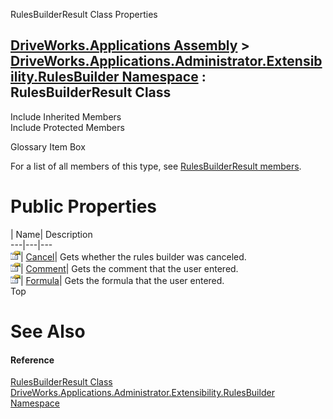 RulesBuilderResult Class Properties   
  
[DriveWorks.Applications Assembly](topic13.md) > [DriveWorks.Applications.Administrator.Extensibility.RulesBuilder Namespace](topic1581.md) : RulesBuilderResult Class  
---  
  
Include Inherited Members    
Include Protected Members    


Glossary Item Box

For a list of all members of this type, see [RulesBuilderResult members](topic1623.md).

# Public Properties

| Name| Description  
---|---|---  
![Public Property](dotnetimages/publicProperty.gif)| [Cancel](topic1630.md)| Gets whether the rules builder was canceled.   
![Public Property](dotnetimages/publicProperty.gif)| [Comment](topic1631.md)| Gets the comment that the user entered.   
![Public Property](dotnetimages/publicProperty.gif)| [Formula](topic1632.md)| Gets the formula that the user entered.   
Top

# See Also

#### Reference

[RulesBuilderResult Class](topic1622.md)   
[DriveWorks.Applications.Administrator.Extensibility.RulesBuilder Namespace](topic1581.md)


